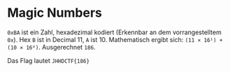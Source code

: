 # Magic Numbers

`0xBA` ist ein Zahl, hexadezimal kodiert (Erkennbar an dem vorrangestelltem `0x`). Hex `B` ist in Decimal 11, `A` ist 10.
Mathematisch ergibt sich: `(11 × 16¹) + (10 × 16⁰)`. Ausgerechnet `186`. 

Das Flag lautet `JHHDCTF{186}`
